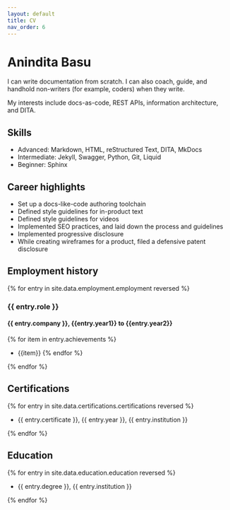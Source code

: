 ```yaml
---
layout: default
title: CV
nav_order: 6
---
```


# Anindita Basu

I can write documentation from scratch. I can also coach, guide, and handhold non-writers (for example, coders) when they write.

My interests include docs-as-code, REST APIs, information architecture, and DITA.

## Skills

-  Advanced: Markdown, HTML, reStructured Text, DITA, MkDocs
-  Intermediate: Jekyll, Swagger, Python, Git, Liquid
-  Beginner: Sphinx

## Career highlights

-  Set up a docs-like-code authoring toolchain
-  Defined style guidelines for in-product text
-  Defined style guidelines for videos
-  Implemented SEO practices, and laid down the process and guidelines
-  Implemented progressive disclosure
-  While creating wireframes for a product, filed a defensive patent disclosure

## Employment history

{% for entry in site.data.employment.employment reversed %}

### {{ entry.role }}

#### {{ entry.company }}, {{entry.year1}} to {{entry.year2}}

{% for item in entry.achievements %}
- {{item}}
{% endfor %}

{% endfor %}

## Certifications

{% for entry in site.data.certifications.certifications reversed %}

-  {{ entry.certificate }}, {{ entry.year }}, {{ entry.institution }}

{% endfor %}

## Education

{% for entry in site.data.education.education reversed %}

-  {{ entry.degree }}, {{ entry.institution }}

{% endfor %}
